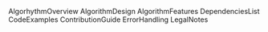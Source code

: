 AlgorhythmOverview
AlgorithmDesign
AlgorithmFeatures
DependenciesList
CodeExamples
ContributionGuide
ErrorHandling
LegalNotes
